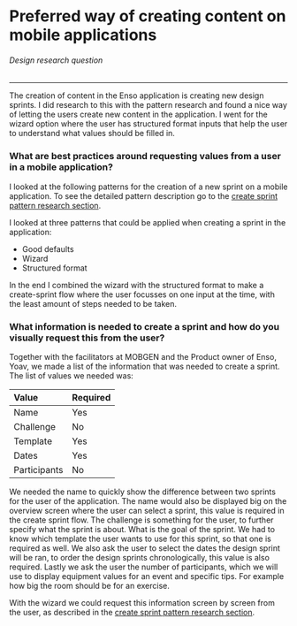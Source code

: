 # Preferred way of creating content on mobile applications
###### Design research question
---
The creation of content in the Enso application is creating new design sprints. I did research to this with the pattern research and found a nice way of letting the users create new content in the application. I went for the wizard option where the user has structured format inputs that help the user to understand what values should be filled in.

### What are best practices around requesting values from a user in a mobile application?
I looked at the following patterns for the creation of a new sprint on a mobile application. To see the detailed pattern description go to the [ create sprint pattern research section](../design/pattern-research/create-sprint.md).

I looked at three patterns that could be applied when creating a sprint in the application:

- Good defaults
- Wizard
- Structured format

In the end I combined the wizard with the structured format to make a create-sprint flow where the user focusses on one input at the time, with the least amount of steps needed to be taken.

### What information is needed to create a sprint and how do you visually request this from the user?
Together with the facilitators at MOBGEN and the Product owner of Enso, Yoav, we made a list of the information that was needed to create a sprint. The list of values we needed was:

| Value | Required |
| :-- | :-- |
| Name | Yes |
| Challenge | No |
| Template | Yes |
| Dates | Yes |
| Participants | No |

We needed the name to quickly show the difference between two sprints for the user of the application. The name would also be displayed big on the overview screen where the user can select a sprint, this value is required in the create sprint flow. The challenge is something for the user, to further specify what the sprint is about. What is the goal of the sprint. We had to know which template the user wants to use for this sprint, so that one is required as well. We also ask the user to select the dates the design sprint will be ran, to order the design sprints chronologically, this value is also required. Lastly we ask the user the number of participants, which we will use to display equipment values for an event and specific tips. For example how big the room should be for an exercise.

With the wizard we could request this information screen by screen from the user, as described in the [create sprint pattern research section](../design/pattern-research/create-sprint.md).
